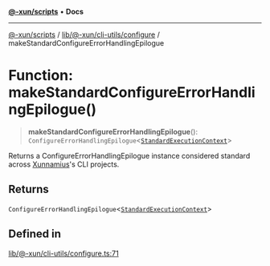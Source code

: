 [**@-xun/scripts**](../../../../../README.md) • **Docs**

***

[@-xun/scripts](../../../../../README.md) / [lib/@-xun/cli-utils/configure](../README.md) / makeStandardConfigureErrorHandlingEpilogue

# Function: makeStandardConfigureErrorHandlingEpilogue()

> **makeStandardConfigureErrorHandlingEpilogue**(): `ConfigureErrorHandlingEpilogue`\<[`StandardExecutionContext`](../../extensions/type-aliases/StandardExecutionContext.md)\>

Returns a ConfigureErrorHandlingEpilogue instance considered standard
across [Xunnamius](https://github.com/Xunnamius)'s CLI projects.

## Returns

`ConfigureErrorHandlingEpilogue`\<[`StandardExecutionContext`](../../extensions/type-aliases/StandardExecutionContext.md)\>

## Defined in

[lib/@-xun/cli-utils/configure.ts:71](https://github.com/Xunnamius/xscripts/blob/4c305ac01bcb5579e4796a0cd2b08508dc5de5e1/lib/@-xun/cli-utils/configure.ts#L71)
